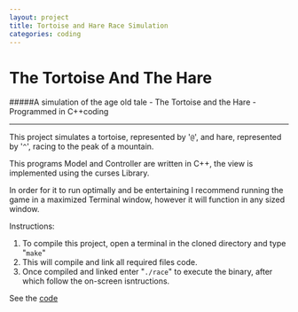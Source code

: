 ```yaml
---
layout: project
title: Tortoise and Hare Race Simulation
categories: coding
---
```


The Tortoise And The Hare
===
#####A simulation of the age old tale - The Tortoise and the Hare - Programmed in C++coding
***

This project simulates a tortoise, represented by '```@```', and hare, represented by '```^```', racing to the peak of a mountain.

This programs Model and Controller are written in C++, the view is implemented using the curses Library.


In order for it to run optimally and be entertaining I recommend running the game in a maximized Terminal window, however it will function in any sized window.

Instructions:

1. To compile this project, open a terminal in the cloned directory and type "```make```" 
2. This will compile and link all required files code.  
3. Once compiled and linked enter "```./race```" to execute the binary, after which follow the on-screen isntructions.

See the [code](https://github.com/mgingras/theTortoiseAndTheHare)